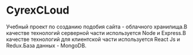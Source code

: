 # CyrexCLoud

Учебный проект по созданию подобия сайта - облачного хранилища.В качестве технологий серверной части используется Node и Express.В качестве технологий для клиентской части используется React Js и Redux.База данных - MongoDB.
